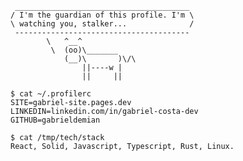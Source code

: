 ```
 _______________________________________
/ I'm the guardian of this profile. I'm \
\ watching you, stalker...              /
 ---------------------------------------
        \   ^__^
         \  (oo)\_______
            (__)\       )\/\
                ||----w |
                ||     ||
                
$ cat ~/.profilerc
SITE=gabriel-site.pages.dev
LINKEDIN=linkedin.com/in/gabriel-costa-dev
GITHUB=gabrieldemian

$ cat /tmp/tech/stack
React, Solid, Javascript, Typescript, Rust, Linux.
```


<!-- #[![Top Langs](https://github-readme-stats.vercel.app/api/top-langs/?username=gabrieldemian&layout=compact&theme=synthwave)](https://github.com/anuraghazra/github-readme-stats) -->
